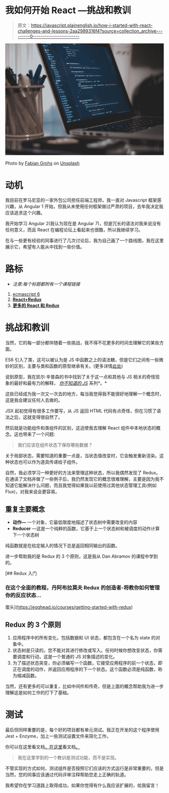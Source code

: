 # 我如何开始 React —挑战和教训

> 原文：<https://javascript.plainenglish.io/how-i-started-with-react-challenges-and-lessons-2aa2989316f4?source=collection_archive---------0----------------------->

![](img/bad17d3184e800cead7d07ce5e9def24.png)

Photo by [Fabian Grohs](https://unsplash.com/photos/dC6Pb2JdAqs?utm_source=unsplash&utm_medium=referral&utm_content=creditCopyText) on [Unsplash](https://unsplash.com/search/photos/programming-react?utm_source=unsplash&utm_medium=referral&utm_content=creditCopyText)

# 动机

我目前在罗马尼亚的一家外包公司担任前端工程师，我一直对 Javascript 框架感兴趣，从 Angular 1 开始，但我从未使用任何框架做过严肃的项目，去年我决定我应该追求这个兴趣。

我开始学习 Angular 2(我认为现在是 Angular 7)，但是冗长的语法对我来说没有任何意义，而且 React 在编程论坛上看起来也很酷，所以我继续学习。

在与一些更有经验的同事进行了几次讨论后，我为自己画了一个路线图，我在这里展示它，希望有人能从中找到一些价值。

# 路标

* *注意:每个标题都附有一个课程链接*

1.  [ecmascript 6](https://frontendmasters.com/courses/es6-right-parts/)
2.  [**React+Redux**](https://frontendmasters.com/courses/react/)
3.  [**更多的 React 和 Redux**](https://www.udemy.com/react-redux/)

# 挑战和教训

当然，它的每一部分都伴随着一些挑战，我不得不花更多的时间去理解它的某些方面。

ES6 引入了类，这可以被认为是 JS 中函数之上的语法糖，但是它们之间有一些微妙的区别，主要与类和函数的原型继承有关。(更多详情[此处](https://stackoverflow.com/a/47671709))

说到原型，我在凯尔·辛普森的书中找到了关于这一点和其他与 JS 相关的奇怪现象的最好和最有力的解释， [*你不知道的 JS*](https://github.com/getify/You-Dont-Know-JS) 系列*。*

这些已经成为我一次又一次去的地方，每当我觉得我不能很好地理解一个概念时，这是我会建议任何人去做的。

JSX 起初觉得有很多工作要写，从 JS 返回 HTML 代码有点奇怪，但在习惯了语法之后，这就变得很自然了。

然后就是功能组件和类组件的区别，这迫使我去理解 React 组件中本地状态的概念。这也带来了一个问题:

> 我们应该在组件状态下保存哪些数据？

关于局部状态，需要知道的重要一点是，当状态值改变时，它会触发重新渲染。这种状态也可以作为道具传递给子组件。

自然，我必须学习一种更好的方法来管理这种状态，所以我偶然发现了 Redux。在通读了文档并做了一些例子后，我仍然发现它的概念很难理解，主要是因为我不知道它能解决什么问题，而且我觉得如果我以前使用过其他状态管理工具(例如 Flux)，对我来说会更容易。

## 重复主要概念

*   **动作—** 一个对象，它最低限度地描述了状态树中需要改变的内容
*   **Reducer** —这是一个纯粹的函数，它基于上一个状态树和被调度的动作计算下一个状态树

纯函数就是在给定输入的情况下总是返回相同输出的函数。

进一步帮助我的是 Redux 的 3 个原则，这是我从 Dan Abramov 的课程中学到的。

[](https://egghead.io/courses/getting-started-with-redux) [## Redux 入门

### 在这个全面的教程，丹阿布拉莫夫 Redux 的创造者-将教你如何管理你的反应状态…

蛋头](https://egghead.io/courses/getting-started-with-redux) 

## Redux 的 3 个原则

1.  应用程序中的所有变化，包括数据和 UI 状态，都包含在一个名为 state 的对象中。
2.  状态树是只读的。您不能对其进行修改或写入。任何时候你想改变状态，你需要调度和行动，这是一个普通的 JS 对象描述的变化。
3.  为了描述状态突变，你必须编写一个函数，它接受应用程序的前一个状态，即正在调度的动作，并返回应用程序的下一个状态。这个函数必须是纯函数，称为缩减函数。

当然，还有更多的可以重复，比如中间件和传奇，但是上面的概念帮助我为进一步理解这是如何工作的打下了基础。

# 测试

最后但同样重要的是，每个好的项目都有单元测试。我正在开发的这个程序使用 Jest + Enzyme，加上一些测试设置文件来简化工作。

你可以在这里看文档[，在这里](https://jestjs.io/)看文档[。](https://airbnb.io/enzyme/)

> 我在这里学到的一个教训是测试功能，而不是实现。

不管实现的方式如何，测试组件是否按照它们应该的方式运行是非常重要的，但是当然，您的同事应该通过代码评审注释帮助您走上正确的轨道。

我希望你在学习道路上取得成功，如果你觉得有什么我应该扩展的，给我留言！